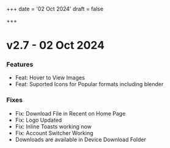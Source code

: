 +++
date = '02 Oct 2024'
draft = false

+++

[embedmd]:# (output/CHANGELOG.md)

# v2.7 - 02 Oct 2024

### Features
- Feat: Hover to View Images
- Feat: Suported Icons for Popular formats including blender
### Fixes
- Fix: Download File in Recent on Home Page
- Fix: Logo Updated 
- Fix: Inline Toasts working now
- Fix: Account Switcher Working
- Downloads are available in Device Download Folder

